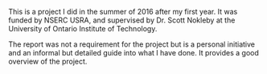 This is a project I did in the summer of 2016 after my first year. It was funded by NSERC USRA, and supervised by Dr. Scott Nokleby
at the University of Ontario Institute of Technology. 

The report was not a requirement for the project but is a personal initiative and an informal but detailed guide into what I have done. It
provides a good overview of the project.

